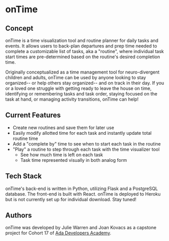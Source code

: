 # onTime

## Concept

onTime is a time visualization tool and routine planner for daily tasks and events. It allows users to back-plan departures and prep time needed to complete a customizable list of tasks, aka a "routine", where individual task start times are pre-determined based on the routine's desired completion time.

Originally conceptualized as a time management tool for neuro-divergent children and adults, onTime can be used by anyone looking to stay organized-- or help others stay organized-- and on track in their day. If you or a loved one struggle with getting ready to leave the house on time, identifying or remembering tasks and task order, staying focused on the task at hand, or managing activity transitions, onTime can help!

## Current Features

- Create new routines and save them for later use
- Easily modify allotted time for each task and instantly update total routine time
- Add a "complete by" time to see when to start each task in the routine
- "Play" a routine to step through each task with the time visualizer tool
  - See how much time is left on each task
  - Task time represented visually in both analog form

## Tech Stack

onTime's back-end is written in Python, utilizing Flask and a PostgreSQL database. The front-end is built with React. onTime is deployed to Heroku but is not currently set up for individual download. Stay tuned!

## Authors

onTime was developed by Julie Warren and Joan Kovacs as a capstone project for Cohort 17 of [Ada Developers Academy](https://adadevelopersacademy.org/). 